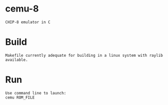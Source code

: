 # cemu-8
    CHIP-8 emulator in C

# Build
    Makefile currently adequate for building in a linux system with raylib available.

# Run
    Use command line to launch:
    cemu ROM_FILE